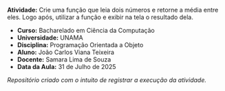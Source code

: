 **Atividade:** Crie uma função que leia dois números e retorne a média entre eles. Logo após, utilizar a função e exibir na tela o resultado dela.

- **Curso:** Bacharelado em Ciência da Computação
- **Universidade:** UNAMA
- **Disciplina:** Programação Orientada a Objeto  
- **Aluno:** João Carlos Viana Teixeira  
- **Docente:** Samara Lima de Souza    
- **Data da Aula:** 31 de Julho de 2025

_Repositório criado com o intuito de registrar a execução da atividade._
